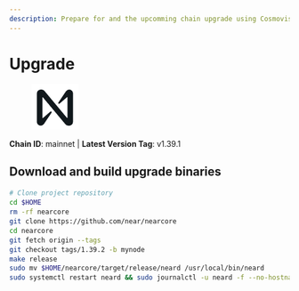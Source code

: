 ```yaml
---
description: Prepare for and the upcomming chain upgrade using Cosmovisor.
---
```


# Upgrade

<figure><img src="../../images/near.png" alt=""><figcaption></figcaption></figure>

**Chain ID**: mainnet | **Latest Version Tag**: v1.39.1

## Download and build upgrade binaries

```bash
# Clone project repository
cd $HOME
rm -rf nearcore
git clone https://github.com/near/nearcore
cd nearcore
git fetch origin --tags
git checkout tags/1.39.2 -b mynode
make release
sudo mv $HOME/nearcore/target/release/neard /usr/local/bin/neard
sudo systemctl restart neard && sudo journalctl -u neard -f --no-hostname -o cat
```
